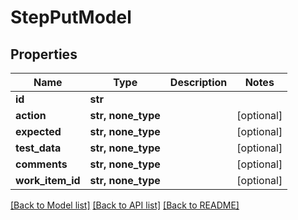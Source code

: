 # StepPutModel


## Properties
Name | Type | Description | Notes
------------ | ------------- | ------------- | -------------
**id** | **str** |  | 
**action** | **str, none_type** |  | [optional] 
**expected** | **str, none_type** |  | [optional] 
**test_data** | **str, none_type** |  | [optional] 
**comments** | **str, none_type** |  | [optional] 
**work_item_id** | **str, none_type** |  | [optional] 

[[Back to Model list]](../README.md#documentation-for-models) [[Back to API list]](../README.md#documentation-for-api-endpoints) [[Back to README]](../README.md)


